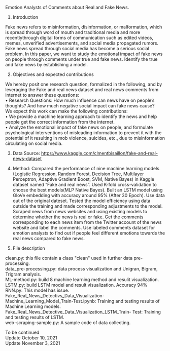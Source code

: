 Emotion Analysts of Comments about Real and Fake News.

1. Introduction

Fake news refers to misinformation, disinformation, or malformation, which is spread through word of mouth and traditional media and more recentlythrough digital forms of communication such as edited videos, memes, unverified advertisements, and social media propagated rumors. Fake news spread through social media has become a serious social problem. In this paper, we want to study the emotional impact of fake news on people through comments under true and fake news. Identify the true and fake news by establishing a model.


2. Objectives and expected contributions

We hereby posit one research question, formalized in the following, and by leveraging the Fake and real news dataset and real news comments from internet to answer these questions: \
• Research Questions: How much influence can news have on people’s thoughts? And how much negative social impact can fake news cause? \
We expect this work can make the following contributions: \
• We provide a machine learning approach to identify the news and help people get the correct information from the internet. \
• Analyze the emotional impact of fake news on people, and formulate psychological interventions of misleading information to prevent it with the potential of it resulting in mob violence, suicides, etc., due to misinformation circulating on social media. 


3. Data Source: https://www.kaggle.com/clmentbisaillon/fake-and-real-news-dataset


4. Method: Compared the performance of nine machine learning models (Logistic Regression, Random Forest, Decision Tree, Multilayer Perceptron, Adaptive Gradient Boost, SVM, Native Bayes) in Kaggle dataset named “Fake and real news”. Used K-fold cross-validation to choose the best models(MLP Native Bayes).  Built an LSTM model using GloVe embedding with accuracy around 95% (After 30 Epoch). Use data out of the original dateset. Tested the model efficiency using data outside the training and made corresponding adjustments to the model. Scraped news from news websites and using existing models to determine whether the news is real or fake. Get the comments corresponding to each news item from the Twitter account of the news website and label the comments. Use labeled comments dataset for emotion analysts to find out if people feel different emotions towards the real news compared to fake news. 


5. File description 

clean.py: this file contain a class "clean" used in further data pre-processing. \
data_pre-processing.py: data process visualization and Unigran, Bigram, Trigram analysis. \
ML-method.py: build 8 machine learning method and resulit visualization. \
LSTM.py: build LSTM model and result visualization. Accuracy 94\% \
RNN.py: This model has issue. \
Fake_Real_News_Detectivs_Data_Visualization- Machine_Learning_Model_Train-Test.ipynb: Training and testing results of Machine Learning models. \
Fake_Real_News_Detective_Data_Visualization_LSTM_Train- Test: Training and testing results of LSTM. \
web-scraping-sample.py: A sample code of data collecting.


To be continued \
Update October 10, 2021 \
Update November 3, 2021
